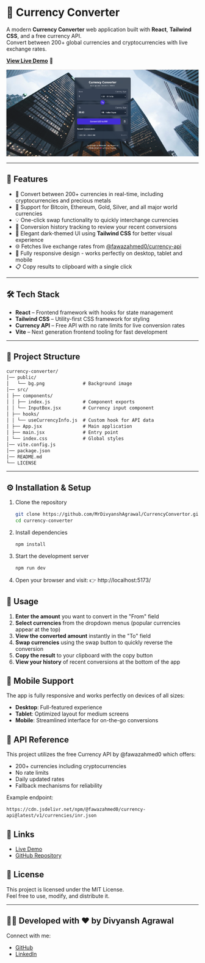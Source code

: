 # 💱 Currency Converter

A modern **Currency Converter** web application built with **React**, **Tailwind CSS**, and a free currency API.  
Convert between 200+ global currencies and cryptocurrencies with live exchange rates.

**[View Live Demo](https://currencyconvertorreact.vercel.app/)** 🚀

![Currency Converter Screenshot](/public/currencyconvertor.png)


---

## 📌 Features

- 🔄 Convert between 200+ currencies in real-time, including cryptocurrencies and precious metals  
- 💱 Support for Bitcoin, Ethereum, Gold, Silver, and all major world currencies  
- 💡 One-click swap functionality to quickly interchange currencies  
- 📜 Conversion history tracking to review your recent conversions  
- 🎨 Elegant dark-themed UI using **Tailwind CSS** for better visual experience  
- 🌐 Fetches live exchange rates from [@fawazahmed0/currency-api](https://github.com/fawazahmed0/currency-api)  
- 📱 Fully responsive design - works perfectly on desktop, tablet and mobile  
- 📋 Copy results to clipboard with a single click

---

## 🛠️ Tech Stack

- **React** – Frontend framework with hooks for state management  
- **Tailwind CSS** – Utility-first CSS framework for styling  
- **Currency API** – Free API with no rate limits for live conversion rates  
- **Vite** – Next generation frontend tooling for fast development

---

## 📂 Project Structure

```text
currency-converter/
│── public/
│   └── bg.png              # Background image
│── src/
│ ├── components/
│ │ ├── index.js            # Component exports
│ │ └── InputBox.jsx        # Currency input component
│ ├── hooks/
│ │ └── useCurrencyInfo.js  # Custom hook for API data
│ ├── App.jsx               # Main application
│ ├── main.jsx              # Entry point
│ └── index.css             # Global styles
│── vite.config.js
│── package.json
│── README.md
└── LICENSE
```

---

## ⚙️ Installation & Setup

1. Clone the repository
   ```bash
   git clone https://github.com/MrDivyanshAgrawal/CurrencyConvertor.git
   cd currency-converter
   ```

2. Install dependencies
   ```bash
   npm install
   ```

3. Start the development server
   ```bash
   npm run dev
   ```

4. Open your browser and visit:
   👉 http://localhost:5173/

## 🚀 Usage

1. **Enter the amount** you want to convert in the "From" field
2. **Select currencies** from the dropdown menus (popular currencies appear at the top)
3. **View the converted amount** instantly in the "To" field
4. **Swap currencies** using the swap button to quickly reverse the conversion
5. **Copy the result** to your clipboard with the copy button
6. **View your history** of recent conversions at the bottom of the app

## 📱 Mobile Support

The app is fully responsive and works perfectly on devices of all sizes:
- **Desktop**: Full-featured experience
- **Tablet**: Optimized layout for medium screens
- **Mobile**: Streamlined interface for on-the-go conversions

## 📌 API Reference

This project utilizes the free Currency API by @fawazahmed0 which offers:
- 200+ currencies including cryptocurrencies
- No rate limits
- Daily updated rates
- Fallback mechanisms for reliability

Example endpoint:
```
https://cdn.jsdelivr.net/npm/@fawazahmed0/currency-api@latest/v1/currencies/inr.json
```

## 🔗 Links

- [Live Demo](https://currencyconvertorreact.vercel.app/)
- [GitHub Repository](https://github.com/MrDivyanshAgrawal/CurrencyConvertor)

## 📜 License

This project is licensed under the MIT License.  
Feel free to use, modify, and distribute it.

---

## 👨‍💻 Developed with ❤️ by Divyansh Agrawal

Connect with me:
- [GitHub](https://github.com/MrDivyanshAgrawal)
- [LinkedIn](https://www.linkedin.com/in/divyansh-agrawal-673420257)
